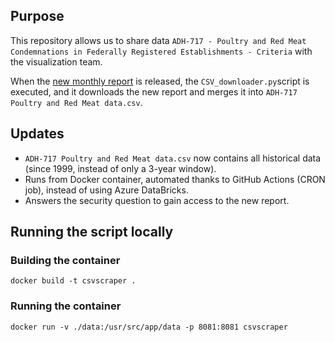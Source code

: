 ## Purpose
This repository allows us to share data `ADH-717 - Poultry and Red Meat Condemnations in Federally Registered Establishments - Criteria` with the visualization team. 

When the [new monthly report](https://aimis-simia.agr.gc.ca/rp/index-eng.cfm?action=pR&pdctc=&r=278) is released, the `CSV_downloader.py`script is executed, and it downloads the new report and merges it into `ADH-717 Poultry and Red Meat data.csv`.

## Updates
* `ADH-717 Poultry and Red Meat data.csv` now contains all historical data (since 1999, instead of only a 3-year window).
* Runs from Docker container, automated thanks to GitHub Actions (CRON job), instead of using Azure DataBricks.
* Answers the security question to gain access to the new report.

## Running the script locally
### Building the container
`docker build -t csvscraper .`

### Running the container
`docker run -v ./data:/usr/src/app/data -p 8081:8081 csvscraper`
